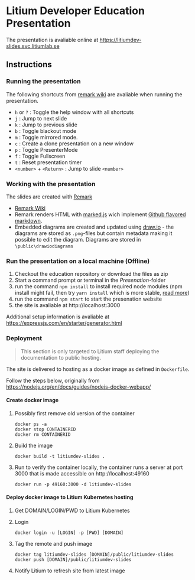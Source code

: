 # Litium Developer Education Presentation 

The presentation is avaliable online at https://litiumdev-slides.svc.litiumlab.se

## Instructions

### Running the presentation

The following shortcuts from [remark wiki](https://github.com/gnab/remark/wiki/Keyboard-shortcuts) are avaliable when running the presentation.

* `h` or `?` : Toggle the help window with all shortcuts
* `j` : Jump to next slide
* `k` : Jump to previous slide
* `b` : Toggle blackout mode
* `m` : Toggle mirrored mode.
* `c` : Create a clone presentation on a new window
* `p` : Toggle PresenterMode
* `f` : Toggle Fullscreen
* `t` : Reset presentation timer
* `<number>` + `<Return>` : Jump to slide `<number>`

### Working with the presentation

The slides are created with [Remark](https://remarkjs.com/)

* [Remark Wiki](https://github.com/gnab/remark/wiki)
* Remark renders HTML with [marked.js](https://github.com/markedjs/marked) wich implement [Github flavored markdown](https://help.github.com/en/github/writing-on-github/basic-writing-and-formatting-syntax).
* Embedded diagrams are created and updated using [draw.io](https://app.diagrams.net/) - the diagrams are stored as `.png`-files but contain metadata making it possible to edit the diagram. Diagrams are stored in `\public\drawiodiagrams`

### Run the presentation on a local machine (Offline)

1. Checkout the education repository or download the files as zip
1. Start a command prompt or terminal in the _Presenation_-folder
1. run the command `npm install` to install required node modules (npm install might fail, then try `yarn install` which is more stable, [read more](https://legacy.yarnpkg.com/en/docs/getting-started))
1. run the command `npm start` to start the presenation website
1. the site is avaliable at http://localhost:3000

Additional setup information is avaliable at https://expressjs.com/en/starter/generator.html

### Deployment

> This section is only targeted to Litium staff deploying the documentation to public hosting.

The site is delivered to hosting as a docker image as defined in `Dockerfile`.

Follow the steps below, originally from https://nodejs.org/en/docs/guides/nodejs-docker-webapp/

#### Create docker image

1. Possibly first remove old version of the container

    ```console
    docker ps -a
    docker stop CONTAINERID
    docker rm CONTAINERID
    ```

1. Build the image

    ```console
    docker build -t litiumdev-slides .
    ```

1. Run to verify the container locally, the container runs a server at port 3000 that is made accessible on http://localhost:49160

    ```console
    docker run -p 49160:3000 -d litiumdev-slides
    ```

#### Deploy docker image to Litium Kubernetes hosting

1. Get DOMAIN/LOGIN/PWD to Litium Kubernetes
1. Login

    ```console
    docker login -u [LOGIN] -p [PWD] [DOMAIN]
    ```

1. Tag the remote and push image

    ```console
    docker tag litiumdev-slides [DOMAIN]/public/litiumdev-slides
    docker push [DOMAIN]/public/litiumdev-slides
    ```

1. Notify Litium to refresh site from latest image